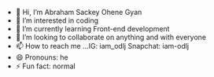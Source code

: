 - 👋 Hi, I’m Abraham Sackey Ohene Gyan
- 👀 I’m interested in coding
- 🌱 I’m currently learning Front-end development
- 💞️ I’m looking to collaborate on anything and with everyone 
- 📫 How to reach me ...IG: iam_odlj Snapchat: iam-odlj
- 😄 Pronouns: he
- ⚡ Fun fact: normal

<!---
iamodlj/iamodlj is a ✨ special ✨ repository because its `README.md` (this file) appears on your GitHub profile.
You can click the Preview link to take a look at your changes.
--->
